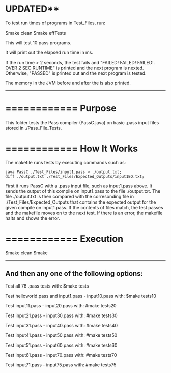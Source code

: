 UPDATED**
=======
To test run times of programs in Test_Files, run:

$make clean
$make effTests

This will test 10 pass programs.

It will print out the elapsed run time in ms.

If the run time > 2 seconds, the test fails and "FAILED! FAILED! FAILED!. OVER 2 SEC RUNTIME" is printed and the next
program is nexted. Otherwise, "PASSED" is printed out and the next program is tested.

The memory in the JVM before and after the is also printed.


--------------------------------------------------------------------------------
============
Purpose
============

This folder tests the Pass compiler (PassC.java) on basic .pass input files stored in ./Pass_File_Tests.


============
How It Works
============

The makefile runs tests by executing commands such as:

	java PassC ./Test_Files/input1.pass > ./output.txt;
	diff ./output.txt ./Test_Files/Expected_Outputs/input1EO.txt;

First it runs PassC with a .pass input file, such as input1.pass above. It sends the output of this compile on
input1.pass to the file ./output.txt. The file ./output.txt is then compared with the corresonding file 
in ./Test_Files/Expected_Outputs that contains the expected output for the given compile on
input1.pass. If the contents of files match, the test passes and the makefile moves on to the next test. 
If there is an error, the makefile halts and shows the error.

============
Execution
============

$make clean
$make

------
And then any one of the following options:
------
Test all 76 .pass tests with:
$make tests

Test helloworld.pass and input1.pass - input10.pass with:
$make tests10

Test input11.pass - input20.pass with:
#make tests20

Test input21.pass - input30.pass with:
#make tests30

Test input31.pass - input40.pass with:
#make tests40

Test input41.pass - input50.pass with:
#make tests50

Test input51.pass - input60.pass with:
#make tests60

Test input61.pass - input70.pass with:
#make tests70

Test input71.pass - input75.pass with:
#make tests75
